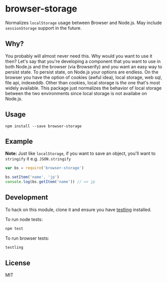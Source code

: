 browser-storage
=============

Normalizes `localStorage` usage between Browser and Node.js. May include `sessionStorage` support in the future.


Why?
----

You probably will almost never need this. Why would you want to use it then? Let's say that you're developing a component that you want to use in both Node.js and the browser (via Browserify) and you want an easy way to persist state. To persist state, on Node.js your options are endless. On the browser you have the option of cookies (awful idea), local storage, web sql, file api, indexeddb. Other than cookies, local storage is the one that's most widely available. This package just normalizes the behavior of local storage between the two environments since local storage is not availabe on Node.js.


Usage
-----

    npm install --save browser-storage


Example
-------

**Note:** Just like `localStorage`, if you want to save an object, you'll want to `stringify` it e.g. `JSON.stringify`

```js
var bs = require('browser-storage')

bs.setItem('name', 'jp')
console.log(bs.getItem('name')) // => jp
```

Development
-----------

To hack on this module, clone it and ensure you have [testling](https://github.com/substack/testling) installed.

To run node tests:

``` bash
npm test
```

To run browser tests:

``` bash
testling
```


License
-------

MIT

